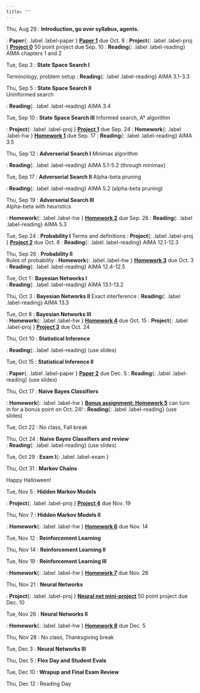```yaml
---
title: ""
---
```


<!--- CS 372 AI --->


Thu, Aug 29
: **Introduction, go over syllabus, agents.** 
<!--- Slides ---> 
: **Paper**{: .label .label-paper } [**Paper 1**](papers/paper1) due Oct. 8
: **Project**{: .label .label-proj } [**Project 0**](projects/proj0) 50 point project due Sep. 10
: **Reading**{: .label .label-reading} AIMA chapters 1 and 2

Tue, Sep 3
: **State Space Search I**   
<!--- Slides --->
Terminology, problem setup
: **Reading**{: .label .label-reading} AIMA 3.1-3.3

Thu, Sep 5
: **State Space Search II**  
Uninformed search
<!--- Slides --->
<!--- handouts --->
: **Reading**{: .label .label-reading} AIMA 3.4

Tue, Sep 10
: **State Space Search III** 
Informed search, A* algorithm 
<!--- Slides --->
<!--- Handouts --->  
: **Project**{: .label .label-proj } [**Project 1**](projects/proj1) due Sep. 24
: **Homework**{: .label .label-hw } [**Homework 1**](homework/hw1) due Sep. 17
: **Reading**{: .label .label-reading} AIMA 3.5

Thu, Sep 12
: **Adverserial Search I**
Minimax algorithm
<!--- Slides --->
<!--- Handouts --->
: **Reading**{: .label .label-reading} AIMA 5.1-5.2 (through minimax)

Tue, Sep 17
: **Adverserial Search II**
Alpha-beta pruning
<!--- Slides --->
: **Reading**{: .label .label-reading} AIMA 5.2 (alpha-beta pruning)

Thu, Sep 19
: **Adverserial Search III**  
Alpha-beta with heuristics
<!--- Slides --->
: **Homework**{: .label .label-hw } [**Homework 2**](homework/hw2) due Sep. 26
: **Reading**{: .label .label-reading} AIMA 5.3

Tue, Sep 24
: **Probability I**
Terms and definitions
: **Project**{: .label .label-proj } [**Project 2**](projects/proj2) due Oct. 8
: **Reading**{: .label .label-reading} AIMA 12.1-12.3

Thu, Sep 26
: **Probability II**  
Rules of probability
: **Homework**{: .label .label-hw } [**Homework 3**](homework/hw3) due Oct. 3
: **Reading**{: .label .label-reading} AIMA 12.4-12.5
  
Tue, Oct 1 
: **Bayesian Networks I**  
: **Reading**{: .label .label-reading} AIMA 13.1-13.2
  
Thu, Oct 3
: **Bayesian Networks II** 
Exact interference 
: **Reading**{: .label .label-reading} AIMA 13.3

Tue, Oct 8
: **Bayesian Networks III**  
: **Homework**{: .label .label-hw } [**Homework 4**](homework/hw4) due Oct. 15
: **Project**{: .label .label-proj } [**Project 3**](projects/proj3) due Oct. 24
  
Thu, Oct 10
: **Statistical Inference**  
<!--- Slides --->
: **Reading**{: .label .label-reading} (use slides)

Tue, Oct 15
: **Statistical Inference II**
<!--- Slides --->
: **Paper**{: .label .label-paper } [**Paper 2**](papers/paper2) due Dec. 5
: **Reading**{: .label .label-reading} (use slides)
  
Thu, Oct 17
: **Naive Bayes Classifiers**  
<!--- Slides --->
: **Homework**{: .label .label-hw } [**Bonus assignment: Homework 5**](homework/hw5) can turn in for a bonus point on Oct. 24!
: **Reading**{: .label .label-reading} (use slides)

Tue, Oct 22
: No class, Fall break

Thu, Oct 24
: **Naive Bayes Classifiers and review**  
: **Reading**{: .label .label-reading} (use slides)

Tue, Oct 29
: **Exam I**{: .label .label-exam }

Thu, Oct 31
: **Markov Chains**
<!--- Slides --->
Happy Halloween!

Tue, Nov 5
: **Hidden Markov Models**  
<!--- Slides --->
: **Project**{: .label .label-proj } [**Project 4**](projects/proj4) due Nov. 19

Thu, Nov 7
: **Hidden Markov Models II**
<!--- Slides --->
: **Homework**{: .label .label-hw } [**Homework 6**](homework/hw6) due Nov. 14

Tue, Nov 12
: **Reinforcement Learning**  
<!--- Slides --->

Thu, Nov 14
: **Reinforcement Learning II**  
<!--- Slides --->

Tue, Nov 19
: **Reinforcement Learning III**
<!--- Slides --->
: **Homework**{: .label .label-hw } [**Homework 7**](homework/hw7) due Nov. 26
  
Thu, Nov 21
: **Neural Networks**
<!--- Slides --->
: **Project**{: .label .label-proj } [**Neural net mini-project**](projects/proj5) 50 point project due Dec. 10
  
Tue, Nov 26
: **Neural Networks II**  
<!--- Slides --->
: **Homework**{: .label .label-hw } [**Homework 8**](homework/hw8) due Dec. 5

Thu, Nov 28
: No class, Thanksgiving break

Tue, Dec 3
: **Neural Networks III**
<!--- Slides --->
  
Thu, Dec 5
: **Flex Day and Student Evals**

Tue, Dec 10
: **Wrapup and Final Exam Review**  

Thu, Dec 12
: Reading Day